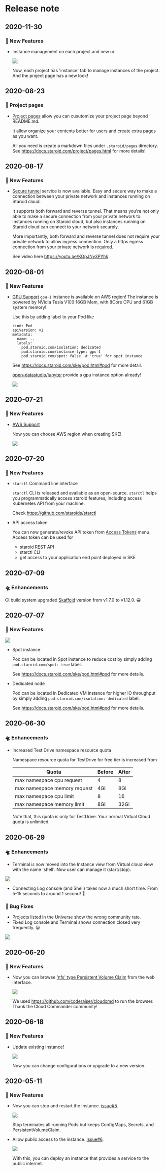 # Release note

## 2020-11-30

### 💫 New Features

 - Instance management on each project and new ui

   ![](https://user-images.githubusercontent.com/1540981/100672059-3a93e480-3316-11eb-99bf-32d5b0f45bed.png)

   Now, each project has 'instance' tab to manage instances of the project. And the project page has a new look!


## 2020-08-23

### 💫 Project pages

 - [Project pages](https://docs.staroid.com/project/pages.html) allow you can cusutomize your project page beyond README.md.

   It allow organize your contents better for users and create extra pages as you want.

   All you need is create a markdown files under `.staroid/pages` directory. See https://docs.staroid.com/project/pages.html for more details!


## 2020-08-17

### 💫 New Features
 - [Secure tunnel](https://github.com/staroids/community/issues/12) service is now available. Easy and secure way to make a connection between your private network and instances running on Staroid cloud.
   
     It supports both forward and reverse tunnel. That means you're not only able to make a secure connection from your private network to instances running on Staroid cloud, but also instances running on Staroid cloud can connect to your network securely.

     More importantly, both forward and reverse tunnel does not require your private network to allow ingress connection. Only a https egress connection from your private network is required.

     See video here https://youtu.be/KGpJNy3PYhk

## 2020-08-01

### 💫 New Features
 - [GPU Support](https://github.com/staroids/community/issues/10) 
   `gpu-1` instance is available on AWS region!
   The instance is powered by NVidia Tesla V100 16GB Mem, with 8Core CPU and 61GB system memory!

   Use this by adding label to your Pod like
   
   ```
   kind: Pod
   apiVersion: v1
   metadata:
     name: ..
     labels:
       pod.staroid.com/isolation: dedicated
       pod.staroid.com/instance-type: gpu-1
       pod.staroid.com/spot: false  # 'true' for spot instance
   ```

   See https://docs.staroid.com/ske/pod.html#pod for more detail.

   [open-datastudio/jupyter](https://github.com/open-datastudio/jupyter) provide a gpu instance option already!

   ![](https://user-images.githubusercontent.com/1540981/89242052-73fd5300-d5b5-11ea-8439-a3b3ab3d5f7f.png)

## 2020-07-21

### 💫 New Features

 - [AWS Support](https://github.com/staroids/community/issues/2) 

    Now you can choose AWS region when creating SKE!

    ![](https://user-images.githubusercontent.com/63678710/88068484-1ed93000-cb25-11ea-8810-16e793a53e85.png)

## 2020-07-20

### 💫 New Features

 - `starctl` Command line interface

   `starctl` CLI is released and available as an open-source. `starctl` helps you programmatically access staroid features, including access Kubernetes API from your machine.

   Check https://github.com/staroids/starctl

 - API access token

   You can now generate/revoke API token from [Access Tokens](https://staroid.com/settings/accesstokens) menu. Access token can be used for

    - staroid REST API
    - starctl CLI
    - get access to your application end point deployed in SKE

## 2020-07-09

### 🛸 Enhancements

CI build system upgraded [Skaffold](https://skaffold.dev/) version from v1.7.0 to v1.12.0. 😀

## 2020-07-07

### 💫 New Features

  ![](https://user-images.githubusercontent.com/1540981/87073386-2a962f80-c1d2-11ea-8977-61f323f7c7c7.png)

  - Spot instance

    Pod can be located in Spot instance to reduce cost by simply adding `pod.staroid.com/spot: true` label.

    See https://docs.staroid.com/ske/pod.html#pod for more details.

  - Dedicated node

    Pod can be located in Dedicated VM instance for higher IO throughput by simply adding `pod.staroid.com/isolation: dedicated` label.

    See https://docs.staroid.com/ske/pod.html#pod for more details.


## 2020-06-30

### 🛸 Enhancements
  - Increased Test Drive namespace resource quota
    
    Namespace resource quota for TestDrive for free tier is increased from

    | Quota | Before | After |
    | ----- | ------ | ----- |
    | max namespace cpu request | 4 | 8 |
    | max namespace memory request | 4Gi | 8Gi |
    | max namespace cpu limit | 8 | 16 |
    | max namespace memory limit | 8Gi | 32Gi |

    Note that, this quota is only for TestDrive. Your normal Virtual Cloud quota is unlimited.


## 2020-06-29

### 🛸 Enhancements

  - Terminal is now moved into the Instance view from Virtual cloud view with the name 'shell'. Now user can manage it (start/stop).

  ![](https://user-images.githubusercontent.com/1540981/86165701-87a22f00-bac8-11ea-8c42-541480a9e312.png)

  - Connecting Log console (and Shell) takes now a much short time. From 5-15 seconds to around 1 second! 🚀

### 🐛 Bug Fixes

  - Projects listed in the Universe show the wrong community rate.
  - Fixed Log console and Terminal shows connection closed very frequently. 😀

  ![](https://user-images.githubusercontent.com/1540981/86163432-12812a80-bac5-11ea-9310-1bcbfa244cf4.png)

## 2020-06-20

### 💫 New Features

  - Now you can browse ['nfs' type Persistent Volume Claim](https://docs.staroid.com/virtual_cloud/storage.html#storageclassname) from the web interface.

    ![](https://user-images.githubusercontent.com/1540981/86165680-7f49f400-bac8-11ea-8885-53d97b77c4af.png)

    We used https://github.com/coderaiser/cloudcmd to run the browser. Thank the Cloud Commander community!

## 2020-06-18

### 💫 New Features

  - Update existing instance!

    ![](https://user-images.githubusercontent.com/1540981/86165633-6f321480-bac8-11ea-938c-8b38ffd23b48.png)

    Now you can change configurations or upgrade to a new version.


## 2020-05-11

### 💫 New Features

  - Now you can stop and restart the instance. [issue#5](https://github.com/staroids/community/issues/5).

    ![](https://user-images.githubusercontent.com/63678710/81838258-bce3c500-94fa-11ea-9cdf-06d05bc3c039.png)

    Stop terminates all running Pods but keeps ConfigMaps, Secrets, and PersistentVolumeClaim.

  - Allow public access to the instance. [issue#6](https://github.com/staroids/community/issues/6).

    ![](https://user-images.githubusercontent.com/63678710/84688011-6f8cb600-aef3-11ea-842d-8304d8cfffb5.png)

    With this, you can deploy an instance that provides a service to the public internet.
